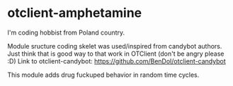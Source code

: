 otclient-amphetamine
====================
I'm coding hobbist from Poland country.

Module sructure coding skelet was used/inspired from candybot authors.
Just think that is good way to that work in OTClient (don't be angry please :D)
Link to otclient-candybot: https://github.com/BenDol/otclient-candybot

This module adds drug fuckuped behavior in random time cycles.

